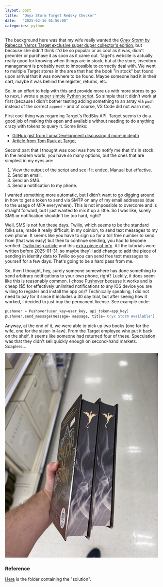```yaml
---
layout: post
title:  "Onyx Storm Target Redsky Checker"
date:   "2025-02-16 01:56:00"
categories: python
---
```


The background here was that my wife really wanted the [*Onyx Storm* by Rebecca Yarros Target exclusive super duper collector's edition](https://www.target.com/p/onyx-storm-target-exclusive-edition-by-rebecca-yarros-hardcover/-/A-93038252), but because she didn't think it'd be so popular or as cool as it was, didn't preorder or purchase it as soon as it came out. Taget's website is actually really good for knowing when things are in stock, but at the store, inventory management is probably next to impossible to correctly deal with. We went to multiple Target stores in the area that had the book "in stock" but found upon arrival that it was nowhere to be found. Maybe someone had it in their cart, maybe it was behind the register, returns, etc.

So, in an effort to help with this and provide more us with more stores to go to next, I wrote a [super simple Python script](/assets/2025/target-checker/TargetBookChecker.py). So simple that it didn't work at first (because I didn't bother testing adding something to an array via `push` instead of the correct `append` - and of course, VS Code did not warn me).

First cool thing was regarding Target's RedSky API. Target seems to do a good job of making this open and available without needing to do anything crazy with tokens to query it. Some links:

- [GitHub gist from LumaDevelopment discussing it more in depth](https://gist.github.com/LumaDevelopment/f2a34a202fed6ab5a7f3a31282834943)
- [Article from Tom Rauk at Target](https://tech.target.com/blog/empowering-clients-api)

Second part that I thought was cool was how to notify me that it's in stock. In the modern world, you have so many options, but the ones that are simplest in my eyes are:

1. View the output of the script and see if it ended. Manual but effective.
2. Send an email.
3. Send an SMS.
4. Send a notification to my phone.

I wanted something more automatic, but I didn't want to go digging around in how to get a token to send via SMTP on any of my email addresses (due to the usage of MFA everywhere). This is not impossible to overcome and is straight forward, but I just wanted to mix it up a little. So I was like, surely SMS or notification shouldn't be too hard, right?

Well, SMS is not fun these days. Twilio, which seems to be the standard folks use, made it really difficult, in my opinion, to send text messages to my own phone. It seems like you have to sign up for a toll free number to send from (that was easy) but then to continue sending, you had to become verified. [Twilio help article](https://help.twilio.com/articles/5377174717595-Toll-Free-Message-Verification-for-US-Canada) and this [extra piece of info](https://www.twilio.com/docs/messaging/compliance/toll-free/console-onboarding). All the tutorials were written before 2025-01-31, so maybe they'll add change to add the piece of sending in identity data to Twilio so you can send free text messages to yourself for a few days. That's going to be a hard pass from me.

So, then I thought, hey, surely someone somewhere has done something to send arbitrary notifications to your own phone, right? Luckily, it does seem like this is reasonably common. I chose [Pushover](https://pushover.net/) because it works and is cheap ($5 for effectively unlimited notifications to any iOS device you are willing to register and install the app on)? Technically speaking, I did not need to pay for it since it includes a 30 day trial, but after seeing how it worked, I decided to just buy the permanent license. See example code:

```python
pushover = Pushover(user_key=user_key, api_token=app_key)
pushover.send_message(message= message, title='Onyx Storm Available')

```

Anyway, at the end of it, we were able to pick up two books (one for the wife, one for the sister-in-law). From the Target employee who put it back on the shelf, it seems like someone had returned four of these. Speculation was that they didn't sell quickly enough on second-hand markets. Scaplers...

![Two Onyx Storm books](/assets/2025/target-checker/success.jpeg)

### Reference

[Here](https://github.com/sbhenderson/sbhenderson.github.io/tree/main/assets/2025/target-checker) is the folder containing the "solution".
